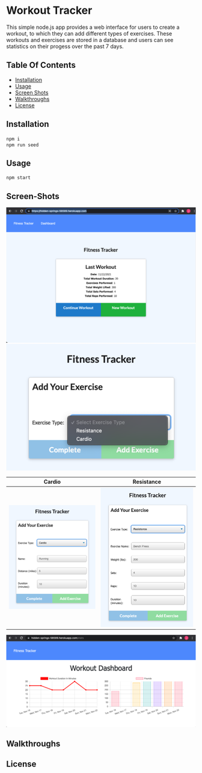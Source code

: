 # Workout Tracker
This simple node.js app provides a web interface for users to create a workout, to which they can add different types of exercises.  These workouts and exercises are stored in a database and users can see statistics on their progess over the past 7 days.

## Table Of Contents
- [Installation](#installation)
- [Usage](#usage)
- [Screen Shots](#screen-shots)
- [Walkthroughs](#walkthroughs)
- [License](#License)

## Installation
```
npm i
npm run seed
```

## Usage
```
npm start
```

## Screen-Shots
![Fitness Tracker Homepage](https://github.com/j-goldrath/workout-tracker/blob/main/assets/images/fitness-tracker-homepage.png?raw=true)
![Choose Exercise Type](https://github.com/j-goldrath/workout-tracker/blob/main/assets/images/add-exercise-menu.png?raw=true)

Cardio |  Resistance
:----: |  :--------:
![Add Cardio Exercise](https://github.com/j-goldrath/workout-tracker/blob/main/assets/images/add-cardio-exercise.png?raw=true) | ![Add Resistance Exercise](https://github.com/j-goldrath/workout-tracker/blob/main/assets/images/add-resistance-exercise.png?raw=true)
![Check Workout Stats](https://github.com/j-goldrath/workout-tracker/blob/main/assets/images/workout-dashboard.png?raw=true)

## Walkthroughs

## License

